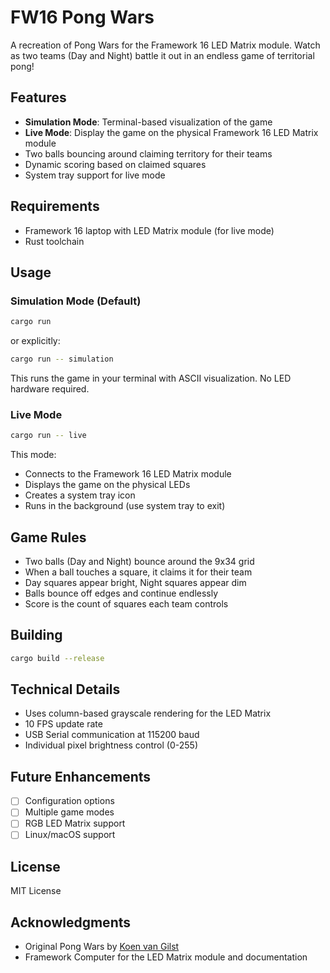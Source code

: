# FW16 Pong Wars

A recreation of Pong Wars for the Framework 16 LED Matrix module. Watch as two teams (Day and Night) battle it out in an endless game of territorial pong!

## Features

- **Simulation Mode**: Terminal-based visualization of the game
- **Live Mode**: Display the game on the physical Framework 16 LED Matrix module
- Two balls bouncing around claiming territory for their teams
- Dynamic scoring based on claimed squares
- System tray support for live mode

## Requirements

- Framework 16 laptop with LED Matrix module (for live mode)
- Rust toolchain

## Usage

### Simulation Mode (Default)
```bash
cargo run
```
or explicitly:
```bash
cargo run -- simulation
```

This runs the game in your terminal with ASCII visualization. No LED hardware required.

### Live Mode
```bash
cargo run -- live
```

This mode:
- Connects to the Framework 16 LED Matrix module
- Displays the game on the physical LEDs
- Creates a system tray icon
- Runs in the background (use system tray to exit)

## Game Rules

- Two balls (Day and Night) bounce around the 9x34 grid
- When a ball touches a square, it claims it for their team
- Day squares appear bright, Night squares appear dim
- Balls bounce off edges and continue endlessly
- Score is the count of squares each team controls

## Building

```bash
cargo build --release
```

## Technical Details

- Uses column-based grayscale rendering for the LED Matrix
- 10 FPS update rate
- USB Serial communication at 115200 baud
- Individual pixel brightness control (0-255)

## Future Enhancements

- [ ] Configuration options
- [ ] Multiple game modes
- [ ] RGB LED Matrix support
- [ ] Linux/macOS support

## License

MIT License

## Acknowledgments

- Original Pong Wars by [Koen van Gilst](https://github.com/vnglst/pong-wars)
- Framework Computer for the LED Matrix module and documentation
